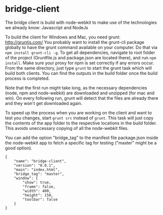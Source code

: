 bridge-client
=============

The bridge client is build with node-webkit to make use of the technologies we already know: Javascript and NodeJs

To build the client for Windows and Mac, you need grunt: http://gruntjs.com/
You probably want to install the grunt-cli package globally to have the grunt command available on your computer. Do that via `npm install grunt-cli -g`.
To get all dependencies, navigate to root folder of the project (Gruntfile.js and package.json are located there), and run `npm install`. Make sure your proxy for npm is set correctly if any errors occur.
From the same directory, just type `grunt` to start the grunt task which will build both clients. You can find the outputs in the build folder once the build process is completed.

Note that the first run might take long, as the necessary dependencies (node, npm and node-webkit) are downloaded and unzipped (for mac and win). On every following run, grunt will detect that the files are already there and they won't get downloaded again.

To speed up the process when you are working on the client and want to test you changes, start `grunt src` instead of `grunt`. This task will just copy the contents of the app folder to the respective locations in the build folder. This avoids uneccessary copying of all the node-webkit files. 

You can add the option "bridge_tag" to the manifest file package.json inside the node-webkit app to fetch a specific tag for testing ("master" might be a good option).

```
{
	"name": "bridge-client",
	"version": "0.0.1",
	"main": "index.html",
	"bridge_tag": "master",
	"window": {
		"show": true,
		"frame": false,
		"width": 400,
		"height": 150,
		"toolbar": false
	}
}
```
